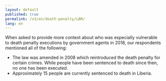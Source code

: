 ```yaml
---
layout: default
published: true
permalink: /v3/en/death-penalty/LBR/
lang: en
---
```


When asked to provide more context about who was especially vulnerable to death penalty executions by government agents in 2018, our respondents mentioned all of the following:
-	The law was amended in 2008 which reintroduced the death penalty for certain crimes. While people have been sentenced to death since then, no one has been executed. 
-	Approximately 15 people are currently sentenced to death in Liberia.

